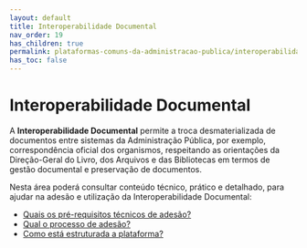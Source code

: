 ```yaml
---
layout: default
title: Interoperabilidade Documental
nav_order: 19
has_children: true
permalink: plataformas-comuns-da-administracao-publica/interoperabilidade-documental
has_toc: false
---
```


# Interoperabilidade Documental

A **Interoperabilidade Documental** permite a troca desmaterializada de documentos entre sistemas da Administração Pública, por exemplo, correspondência oficial dos organismos, respeitando as orientações da Direção-Geral do Livro, dos Arquivos e das Bibliotecas em termos de gestão documental e preservação de documentos.

Nesta área poderá consultar conteúdo técnico, prático e detalhado, para ajudar na adesão e utilização da Interoperabilidade Documental:

- [Quais os pré-requisitos técnicos de adesão?](/GuiasMosaico/plataformas-comuns-da-administracao-publica/interoperabilidade-documental/quais-os-pre-requisitos-tecnicos-de-adesao.html)
- [Qual o processo de adesão?](/GuiasMosaico/plataformas-comuns-da-administracao-publica/interoperabilidade-documental/qual-o-processo-de-adesao.html)
- [Como está estruturada a plataforma?](/GuiasMosaico/plataformas-comuns-da-administracao-publica/interoperabilidade-documental/como-esta-estruturada-a-plataforma.html)

